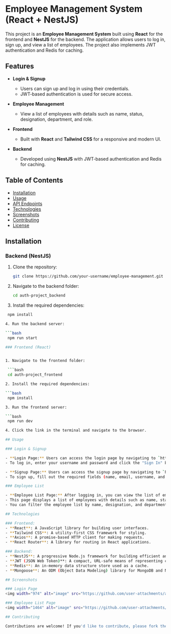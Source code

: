 # Employee Management System (React + NestJS)

This project is an **Employee Management System** built using **React** for the frontend and **NestJS** for the backend. The application allows users to log in, sign up, and view a list of employees. The project also implements JWT authentication and Redis for caching.

## Features

- **Login & Signup**
  - Users can sign up and log in using their credentials.
  - JWT-based authentication is used for secure access.
  
- **Employee Management**
  - View a list of employees with details such as name, status, designation, department, and role.
  
- **Frontend**
  - Built with **React** and **Tailwind CSS** for a responsive and modern UI.
  
- **Backend**
  - Developed using **NestJS** with JWT-based authentication and Redis for caching.

## Table of Contents

- [Installation](#installation)
- [Usage](#usage)
- [API Endpoints](#api-endpoints)
- [Technologies](#technologies)
- [Screenshots](#screenshots)
- [Contributing](#contributing)
- [License](#license)

## Installation

### Backend (NestJS)

1. Clone the repository:

   ```bash
   git clone https://github.com/your-username/employee-management.git

2. Navigate to the backend folder:

   ```bash
   cd auth-project_backend

3. Install the required dependencies:

  ```bash
   npm install

4. Run the backend server:

```bash
   npm run start

### Frontend (React)


1. Navigate to the frontend folder:

   ```bash
   cd auth-project_frontend

2. Install the required dependencies:

  ```bash
   npm install

3. Run the frontend server:

```bash
   npm run dev

4. Click the link in the terminal and navigate to the browser.

## Usage

### Login & Signup

- **Login Page:** Users can access the login page by navigating to `http://localhost:3000/login`. 
  - To log in, enter your username and password and click the "Sign In" button.

- **Signup Page:** Users can access the signup page by navigating to `http://localhost:3000/signup`.
  - To sign up, fill out the required fields (name, email, username, and password) and click the "Sign Up" button.

### Employee List

- **Employee List Page:** After logging in, you can view the list of employees at `http://localhost:3000/employee`.
  - This page displays a list of employees with details such as name, status, designation, department, and role.
  - You can filter the employee list by name, designation, and department, and navigate through pages using the pagination controls.

## Technologies

### Frontend:
- **React**: A JavaScript library for building user interfaces.
- **Tailwind CSS**: A utility-first CSS framework for styling.
- **Axios**: A promise-based HTTP client for making requests.
- **React Router**: A library for routing in React applications.

### Backend:
- **NestJS**: A progressive Node.js framework for building efficient and scalable server-side applications.
- **JWT (JSON Web Token)**: A compact, URL-safe means of representing claims to be transferred between two parties.
- **Redis**: An in-memory data structure store used as a cache.
- **Mongoose**: An ODM (Object Data Modeling) library for MongoDB and Node.js.

## Screenshots

### Login Page
<img width="974" alt="image" src="https://github.com/user-attachments/assets/8c7327ff-b19a-4664-997b-f06d663d20b8">

### Employee List Page
<img width="1464" alt="image" src="https://github.com/user-attachments/assets/4fa1ecd8-b82d-4908-ae2b-8306aa1ac9eb">

## Contributing

Contributions are welcome! If you'd like to contribute, please fork the repository and make a pull request with clear, detailed descriptions of your changes.
